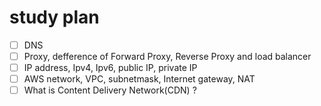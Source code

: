 # study plan

- [ ] DNS
- [ ] Proxy, defference of Forward Proxy, Reverse Proxy and load balancer
- [ ] IP address, Ipv4, Ipv6, public IP, private IP
- [ ] AWS network, VPC, subnetmask, Internet gateway, NAT
- [ ] What is Content Delivery Network(CDN) ?